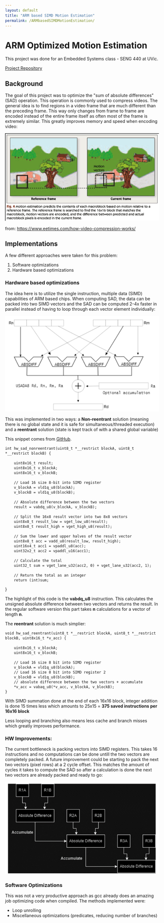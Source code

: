 ```yaml
---
layout: default
title: "ARM based SIMD Motion Estimation"
permalink: /ARMbasedSIMDMotionEstimation/
---
```


# ARM Optimized Motion Estimation 

This project was done for an Embedded Systems class - SENG 440 at UVic. 

[Project Repository](https://github.com/aidanmacnichol/SENG440-Motion-Estimation)


## Background
The goal of this project was to optimize the "sum of absolute differences" (SAD) operation. This operation is commonly used to compress videos. The general idea is to find regions in a video frame that are much different than the preceding frame. This way only changes from frame to frame are encoded instead of the entire frame itself as often most of the frame is extremely similar. This greatly improves memory and speed when encoding video:

![motion estimation](/assets/images/motion-estimation.png)

from: https://www.eetimes.com/how-video-compression-works/

## Implementations 
A few different approaches were taken for this problem: 

1. Software optimizations
2. Hardware based optimizations

### Hardware based optimizations 
The idea here is to utilize the single instruction, multiple data (SIMD) capabilities of ARM based chips. When computing SAD, the data can be packed into two SIMD vectors and the SAD can be computed 2-4x faster in parallel instead of having to loop through each vector element individually: 

![ARM SIMD](/assets/images/hw_sad.png)

This was implemented in two ways: a **Non-reentrant** solution (meaning there is no global state and it is safe for simultaneous/threaded execution) and a **reentrant** solution (state is kept track of with a shared global variable) 

This snippet comes from [GitHub](https://github.com/aidanmacnichol/SENG440-Motion-Estimation).



    int hw_sad_nonreentrant(uint8_t *__restrict blockA, uint8_t *__restrict blockB) {
    
        uint8x16_t result; 
        uint8x16_t v_blockA; 
        uint8x16_t v_blockB; 

        // Load 16 size 8-bit into SIMD register
        v_blockA = vld1q_u8(blockA);
        v_blockB = vld1q_u8(blockB); 

        // Absolute difference between the two vectors
        result = vabdq_u8(v_blockA, v_blockB); 

        // Split the 16x8 result vector into two 8x8 vectors
        uint8x8_t result_low = vget_low_u8(result);
        uint8x8_t result_high = vget_high_u8(result);

        // Sum the lower and upper halves of the result vector
        uint8x8_t acc = vadd_u8(result_low, result_high);
        uint16x4_t acc1 = vpaddl_u8(acc);
        uint32x2_t acc2 = vpaddl_u16(acc1);

        // Calculate the total
        uint32_t sum = vget_lane_u32(acc2, 0) + vget_lane_u32(acc2, 1);

        // Return the total as an integer
        return (int)sum;
}


The highlight of this code is the **vabdq_u8** instruction. This calculates the unsigned absolute difference between two vectors and returns the result. In the regular software version this part takes **n** calculations for a vector of length **n**. 

The **reentrant** solution is much simplier: 

    void hw_sad_reentrant(uint8_t *__restrict blockA, uint8_t *__restrict blockB, uint8x16_t *v_acc) {

        uint8x16_t v_blockA; 
        uint8x16_t v_blockB; 

        // Load 16 size 8 bit into SIMD register
        v_blockA = vld1q_u8(blockA);
        // Load 16 size 8 bit into SIMD register 2
        v_blockB = vld1q_u8(blockB); 
        // absolute difference between the two vectors + accumulate
        *v_acc = vabaq_u8(*v_acc, v_blockA, v_blockB);
    }

With SIMD summation done at the end of each 16x16 block, integer addition is done 15 times less which amounts to 25x15 = **375 saved instructions per 16x16 block**

Less looping and branching also means less cache and branch misses which greatly improves performance. 

### HW Improvements: 
The current bottleneck is packing vectors into SIMD registers. This takes 16 instructions and no computations can be done untill the two vectors are completely packed. A future improvement could be starting to pack the next two vectors (pixel rows) at a 2 cycle offset. This matches the amount of cycles it takes to compute the SAD so after a calculation is done the next two vectors are already packed and ready to go: 

![SIMD improvementA](\assets\images\simd-improvment.png)

### Software Optimizations
This was not a very productive approach as gcc already does an amazing job optimizing code when compiled. The methods implemented were: 
- Loop unrolling
- Miscellaneous optimizations (predicates, reducing number of branches)


